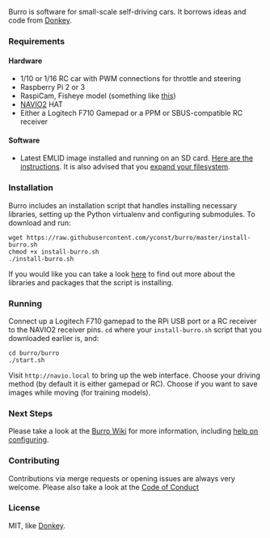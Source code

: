 Burro is software for small-scale self-driving cars. It borrows ideas and code from [Donkey](http://donkeycar.com).


### Requirements

#### Hardware

- 1/10 or 1/16 RC car with PWM connections for throttle and steering
- Raspberry Pi 2 or 3
- RaspiCam, Fisheye model (something like [this](http://www.ebay.com/itm/191723967593))
- [NAVIO2](https://emlid.com/navio/) HAT
- Either a Logitech F710 Gamepad or a PPM or SBUS-compatible RC receiver

#### Software

- Latest EMLID image installed and running on an SD card. [Here are the instructions](https://docs.emlid.com/navio2/common/ardupilot/configuring-raspberry-pi/). It is also advised that you [expand your filesystem](http://elinux.org/RPi_raspi-config#expand_rootfs_-_Expand_root_partition_to_fill_SD_card).


### Installation

Burro includes an installation script that handles installing necessary libraries, setting up the Python virtualenv and configuring submodules. To download and run:

    wget https://raw.githubusercontent.com/yconst/burro/master/install-burro.sh
    chmod +x install-burro.sh
    ./install-burro.sh

If you would like you can take a look [here](https://github.com/yconst/burro/wiki/Installed-Packages-and-Libraries) to find out more about the libraries and packages that the script is installing.

### Running

Connect up a Logitech F710 gamepad to the RPi USB port or a RC receiver to the NAVIO2 receiver pins.
`cd` where your `install-burro.sh` script that you downloaded earlier is, and:

    cd burro/burro
    ./start.sh

Visit `http://navio.local` to bring up the web interface. Choose your driving method (by default it is either gamepad or RC). Choose if you want to save images while moving (for training models).


### Next Steps

Please take a look at the [Burro Wiki](https://github.com/yconst/burro/wiki) for more information, including [help on configuring](https://github.com/yconst/burro/wiki/Configuring).


### Contributing

Contributions via merge requests or opening issues are always very welcome. Please also take a look at the [Code of Conduct](https://github.com/yconst/burro/blob/master/CODE_OF_CONDUCT.md)


### License

MIT, like [Donkey](http://donkeycar.com).
